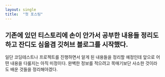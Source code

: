 ```yaml
---
layout: single
title:  "첫 포스팅"
---
```


## 기존에 있던 티스토리에 손이 안가서 공부한 내용들 정리도 하고 잔디도 심을겸 깃허브 블로그를 시작했다.
일단 코딩테스트나 프로젝트를 진행하면서 알게 된 내용들을 정리할 예정인데 앞으로 어떤 내용을 다룰지는 아직 미정이다.
완벽한 정보를 적으려고 목매기보단 사소한 것이라도 배운 것들을 정리해야겠다.
